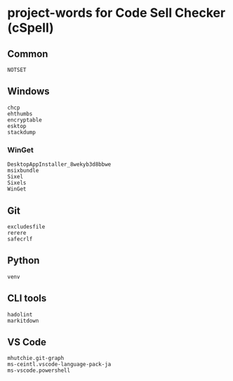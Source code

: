 # project-words for Code Sell Checker (cSpell)

## Common

```plaintext
NOTSET
```

## Windows

```plaintext
chcp
ehthumbs
encryptable
esktop
stackdump
```

### WinGet

```plaintext
DesktopAppInstaller_8wekyb3d8bbwe
msixbundle
Sixel
Sixels
WinGet
```

## Git

```plaintext
excludesfile
rerere
safecrlf
```

## Python

```plaintext
venv
```

## CLI tools

```plaintext
hadolint
markitdown
```

## VS Code

```plaintext
mhutchie.git-graph
ms-ceintl.vscode-language-pack-ja
ms-vscode.powershell
```
